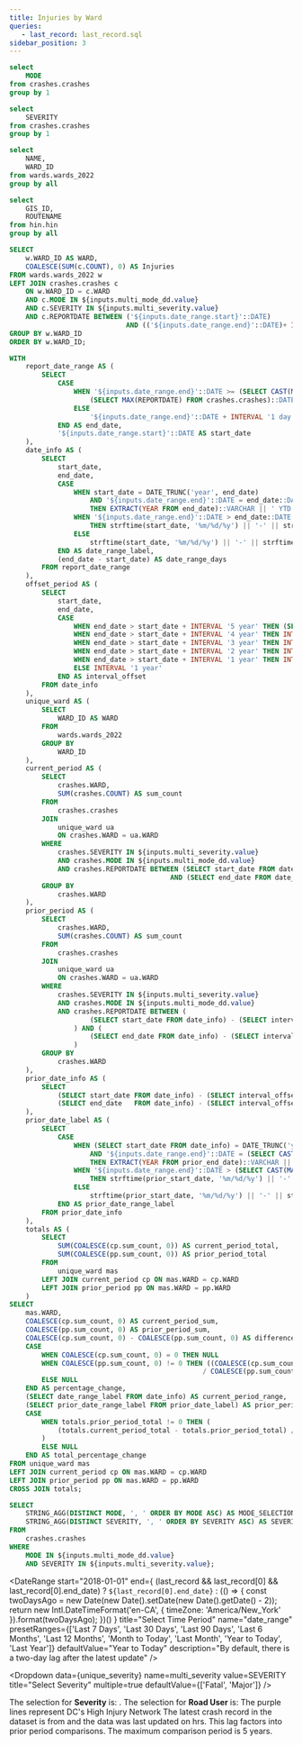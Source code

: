 ```yaml
---
title: Injuries by Ward
queries:
   - last_record: last_record.sql
sidebar_position: 3
---
```


```sql unique_mode
select 
    MODE
from crashes.crashes
group by 1
```

```sql unique_severity
select 
    SEVERITY
from crashes.crashes
group by 1
```

```sql unique_wards
select 
    NAME,
    WARD_ID
from wards.wards_2022
group by all
```

```sql unique_hin
select 
    GIS_ID,
    ROUTENAME
from hin.hin
group by all
```

```sql ward_map
SELECT
    w.WARD_ID AS WARD,
    COALESCE(SUM(c.COUNT), 0) AS Injuries
FROM wards.wards_2022 w
LEFT JOIN crashes.crashes c
    ON w.WARD_ID = c.WARD
    AND c.MODE IN ${inputs.multi_mode_dd.value}
    AND c.SEVERITY IN ${inputs.multi_severity.value}
    AND c.REPORTDATE BETWEEN ('${inputs.date_range.start}'::DATE)
                             AND (('${inputs.date_range.end}'::DATE)+ INTERVAL '1 day')
GROUP BY w.WARD_ID
ORDER BY w.WARD_ID;
```

```sql period_comp_ward
WITH 
    report_date_range AS (
        SELECT
            CASE 
                WHEN '${inputs.date_range.end}'::DATE >= (SELECT CAST(MAX(REPORTDATE) AS DATE) FROM crashes.crashes)::DATE THEN 
                    (SELECT MAX(REPORTDATE) FROM crashes.crashes)::DATE + INTERVAL '1 day'
                ELSE 
                    '${inputs.date_range.end}'::DATE + INTERVAL '1 day'
            END AS end_date,
            '${inputs.date_range.start}'::DATE AS start_date
    ),
    date_info AS (
        SELECT
            start_date,
            end_date,
            CASE 
                WHEN start_date = DATE_TRUNC('year', end_date)
                    AND '${inputs.date_range.end}'::DATE = end_date::DATE - INTERVAL '1 day'
                    THEN EXTRACT(YEAR FROM end_date)::VARCHAR || ' YTD' 
                WHEN '${inputs.date_range.end}'::DATE > end_date::DATE  - INTERVAL '1 day'
                    THEN strftime(start_date, '%m/%d/%y') || '-' || strftime(end_date, '%m/%d/%y')
                ELSE 
                    strftime(start_date, '%m/%d/%y') || '-' || strftime(end_date - INTERVAL '1 day', '%m/%d/%y')
            END AS date_range_label,
            (end_date - start_date) AS date_range_days
        FROM report_date_range
    ),
    offset_period AS (
        SELECT
            start_date,
            end_date,
            CASE 
                WHEN end_date > start_date + INTERVAL '5 year' THEN (SELECT 1/0)
                WHEN end_date > start_date + INTERVAL '4 year' THEN INTERVAL '5 year'
                WHEN end_date > start_date + INTERVAL '3 year' THEN INTERVAL '4 year'
                WHEN end_date > start_date + INTERVAL '2 year' THEN INTERVAL '3 year'
                WHEN end_date > start_date + INTERVAL '1 year' THEN INTERVAL '2 year'
                ELSE INTERVAL '1 year'
            END AS interval_offset
        FROM date_info
    ),
    unique_ward AS (
        SELECT 
            WARD_ID AS WARD 
        FROM 
            wards.wards_2022
        GROUP BY 
            WARD_ID
    ),
    current_period AS (
        SELECT 
            crashes.WARD, 
            SUM(crashes.COUNT) AS sum_count
        FROM 
            crashes.crashes 
        JOIN 
            unique_ward ua 
            ON crashes.WARD = ua.WARD
        WHERE 
            crashes.SEVERITY IN ${inputs.multi_severity.value} 
            AND crashes.MODE IN ${inputs.multi_mode_dd.value}
            AND crashes.REPORTDATE BETWEEN (SELECT start_date FROM date_info) 
                                        AND (SELECT end_date FROM date_info)
        GROUP BY 
            crashes.WARD
    ),
    prior_period AS (
        SELECT 
            crashes.WARD, 
            SUM(crashes.COUNT) AS sum_count
        FROM 
            crashes.crashes 
        JOIN 
            unique_ward ua 
            ON crashes.WARD = ua.WARD
        WHERE 
            crashes.SEVERITY IN ${inputs.multi_severity.value} 
            AND crashes.MODE IN ${inputs.multi_mode_dd.value}
            AND crashes.REPORTDATE BETWEEN (
                    (SELECT start_date FROM date_info) - (SELECT interval_offset FROM offset_period)
                ) AND (
                    (SELECT end_date FROM date_info) - (SELECT interval_offset FROM offset_period)
                )
        GROUP BY 
            crashes.WARD
    ),
    prior_date_info AS (
        SELECT
            (SELECT start_date FROM date_info) - (SELECT interval_offset FROM offset_period) AS prior_start_date,
            (SELECT end_date   FROM date_info) - (SELECT interval_offset FROM offset_period) AS prior_end_date
    ),
    prior_date_label AS (
        SELECT
            CASE 
                WHEN (SELECT start_date FROM date_info) = DATE_TRUNC('year', (SELECT end_date FROM date_info))
                    AND '${inputs.date_range.end}'::DATE = (SELECT CAST(MAX(REPORTDATE) AS DATE) FROM crashes.crashes)
                    THEN EXTRACT(YEAR FROM prior_end_date)::VARCHAR || ' YTD'
                WHEN '${inputs.date_range.end}'::DATE > (SELECT CAST(MAX(REPORTDATE) AS DATE) FROM crashes.crashes)
                    THEN strftime(prior_start_date, '%m/%d/%y') || '-' || strftime(prior_end_date, '%m/%d/%y')
                ELSE 
                    strftime(prior_start_date, '%m/%d/%y') || '-' || strftime(prior_end_date - INTERVAL '1 day', '%m/%d/%y')
            END AS prior_date_range_label
        FROM prior_date_info
    ),
    totals AS (
        SELECT 
            SUM(COALESCE(cp.sum_count, 0)) AS current_period_total,
            SUM(COALESCE(pp.sum_count, 0)) AS prior_period_total
        FROM 
            unique_ward mas
        LEFT JOIN current_period cp ON mas.WARD = cp.WARD
        LEFT JOIN prior_period pp ON mas.WARD = pp.WARD
    )
SELECT 
    mas.WARD,
    COALESCE(cp.sum_count, 0) AS current_period_sum, 
    COALESCE(pp.sum_count, 0) AS prior_period_sum, 
    COALESCE(cp.sum_count, 0) - COALESCE(pp.sum_count, 0) AS difference,
    CASE 
        WHEN COALESCE(cp.sum_count, 0) = 0 THEN NULL
        WHEN COALESCE(pp.sum_count, 0) != 0 THEN ((COALESCE(cp.sum_count, 0) - COALESCE(pp.sum_count, 0))
                                                / COALESCE(pp.sum_count, 0))
        ELSE NULL 
    END AS percentage_change,
    (SELECT date_range_label FROM date_info) AS current_period_range,
    (SELECT prior_date_range_label FROM prior_date_label) AS prior_period_range,
    CASE 
        WHEN totals.prior_period_total != 0 THEN (
            (totals.current_period_total - totals.prior_period_total) / totals.prior_period_total
        )
        ELSE NULL
    END AS total_percentage_change
FROM unique_ward mas
LEFT JOIN current_period cp ON mas.WARD = cp.WARD
LEFT JOIN prior_period pp ON mas.WARD = pp.WARD
CROSS JOIN totals;
```

```sql mode_severity_selection
SELECT
    STRING_AGG(DISTINCT MODE, ', ' ORDER BY MODE ASC) AS MODE_SELECTION,
    STRING_AGG(DISTINCT SEVERITY, ', ' ORDER BY SEVERITY ASC) AS SEVERITY_SELECTION
FROM
    crashes.crashes
WHERE
    MODE IN ${inputs.multi_mode_dd.value}
    AND SEVERITY IN ${inputs.multi_severity.value};
```

<DateRange
  start="2018-01-01"
  end={
    (last_record && last_record[0] && last_record[0].end_date)
      ? `${last_record[0].end_date}`
      : (() => {
          const twoDaysAgo = new Date(new Date().setDate(new Date().getDate() - 2));
          return new Intl.DateTimeFormat('en-CA', {
            timeZone: 'America/New_York'
          }).format(twoDaysAgo);
        })()
  }
  title="Select Time Period"
  name="date_range"
  presetRanges={['Last 7 Days', 'Last 30 Days', 'Last 90 Days', 'Last 6 Months', 'Last 12 Months', 'Month to Today', 'Last Month', 'Year to Today', 'Last Year']}
  defaultValue="Year to Today"
  description="By default, there is a two-day lag after the latest update"
/>

<Dropdown
    data={unique_severity} 
    name=multi_severity
    value=SEVERITY
    title="Select Severity"
    multiple=true
    defaultValue={['Fatal', 'Major']}
/>

<Dropdown
    data={unique_mode} 
    name=multi_mode_dd
    value=MODE
    title="Select Road User"
    multiple=true
    selectAllByDefault=true
    description="*Only fatal"
/>

<Alert status="info">
The selection for <b>Severity</b> is: <b><Value data={mode_severity_selection} column="SEVERITY_SELECTION"/></b>. The selection for <b>Road User</b> is: <b><Value data={mode_severity_selection} column="MODE_SELECTION"/></b> <Info description="*Fatal only." color="primary" />
</Alert>

<Grid cols=2>
    <Group>
        <BaseMap
            height=450
            startingZoom=11
            title="Wards"
        >
        <Areas data={unique_hin} geoJsonUrl='/High_Injury_Network.geojson' geoId=GIS_ID areaCol=GIS_ID borderColor=#9d00ff color=#1C00ff00 ignoreZoom=true
            tooltip={[
                {id: 'ROUTENAME'}
            ]}
        />
        <Areas data={ward_map} geoJsonUrl='/Wards_from_2022.geojson' geoId=WARD_ID areaCol=WARD value=Injuries min=0 opacity=0.7 borderWidth=1 borderColor='#A9A9A9'
            tooltip={[
                {id:'WARD', title:"Ward", valueClass: 'text-base font-semibold', fieldClass: 'text-base font-semibold'},
                {id:'Injuries'}
            ]}
        />
        </BaseMap>
        <Note>
            The purple lines represent DC's High Injury Network
        </Note>
    </Group>
    <Group>
        <DataTable data={period_comp_ward} sort="current_period_sum desc" title="Selected Period Comparison" totalRow=true wrapTitles=true rowShading=true>
            <Column id=WARD title="Ward" totalAgg="Total"/>
            <Column id=current_period_sum title={`${period_comp_ward[0].current_period_range}`} />
            <Column id=prior_period_sum title={`${period_comp_ward[0].prior_period_range}`}  />
            <Column id=difference title="Diff" contentType=delta downIsGood=True />
            <Column id=percentage_change fmt='pct0' title="% Diff" totalAgg={period_comp_ward[0].total_percentage_change} totalFmt='pct0'/> 
        </DataTable>
        <Note>
            The latest crash record in the dataset is from <Value data={last_record} column="latest_record"/> and the data was last updated on <Value data={last_record} column="latest_update"/> hrs. This lag factors into prior period comparisons. The maximum comparison period is 5 years.
        </Note>
    </Group>
</Grid>